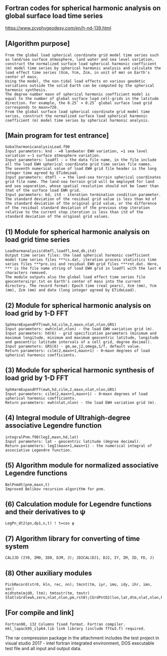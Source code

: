 ## Fortran codes for spherical harmonic analysis on global surface load time series
https://www.zcyphygeodesy.com/en/h-nd-139.html
## [Algorithm purpose]
    From the global load spherical coordinate grid model time series such as land/sea surface atmosphere, land water and sea level variation, construct the normalized surface load spherical harmonic coefficient (m) model time series by spherical harmonic analysis and calculate the load effect time series (Xcm, Ycm, Zcm, in unit of mm) on Earth's center of mass.
    Using the model, the non-tidal load effects on various geodetic variations outside the solid Earth can be computed by the spherical harmonic synthesis.
    The degree number maxn of spherical harmonic coefficient model is equal to the number of global surface load cell-grids in the latitude direction. For example, the 0.25˚ × 0.25˚ global surface load grid corresponds to maxn=720.
    From the global surface load spherical coordinate grid model time series, construct the normalized surface load spherical harmonic coefficient (m) model time series by spherical harmonic analysis.
## [Main program for test entrance]
    GobalharmonicanalysisLoad.f90
    Input parameters: knd - =0 landwater EWH variation, =1 sea level variation =-1 surface atmosphere variation.
    Input parameters: loadfl - = the data file name, in the file include all the load EWH spherical coordinate grid time series file names. 
    The seventh numerical value of load EWH grid file header is the long integer time agreed by ETideLoad.
    Input parameters: dtmfl - = the land-sea terrain spherical coordinates grid file name. The land-sea terrain grid will be employed for land and sea separation, whose spatial resolution should not be lower than that of the surface load EWH grid.
    Input parameters: kd, itd - iteration termination condition parameter. The standard deviation of the residual grid value is less than kd of the standard deviation of the original grid value, or the difference of the residual standard deviation of the previous step iteration relative to the current step iteration is less than itd of the standard deviation of the original grid values.
## (1) Module for spherical harmonic analysis on load grid time series
    Loadharmanalysis(dtmfl,loadfl,knd,dk,itd)
    Output time series files: the load spherical harmonic coefficient model time series files ***cs.dat, iteration process statistics time series files ***pro.ini and residual EWH grid files ***rnt.dat. Here, *** is the file name string of load EWH grid in loadfl with the last 4 characters removed.
    The module outputs also the global load effect time series file geocenterairpr.txt on Earth's center of mass into the current directory. The record format: Epoch time (real years), Xcm (mm), Ycm (mm), Zcm (mm) and date (long integer agreed by ETideLoad).
## (2) Module for spherical harmonic analysis on load grid by 1-D FFT
    SphHarmExpandFFT(ewh,hd,cilm,2,maxn,nlat,nlon,GRS)
    Input parameters: ewh(nlat,nlon) - the load EWH variation grid (m).
    Input parameters: hd(6) - grid specification parameters (minimum and maximum longitude, minimum and maximum geocentric latitude, longitude and geocentric latitude intervals of a cell grid, degree decimal).
    Input parameters: GRS(6) - gm,ae,j2,omega,1/f, default value.
    Return parameters: cilm(2,maxn+1,maxn+1) - 0~maxn degrees of load spherical harmonic coefficients.
## (3) Module for spherical harmonic synthesis of load grid by 1-D FFT
    SphHarmExpandFFT(ewh,hd,cilm,2,maxn,nlat,nlon,GRS)
    Input parameters: cilm(2,maxn+1,maxn+1) - 0~maxn degrees of load spherical harmonic coefficients.
    Return parameters: ewh(nlat,nlon) - the load EWH variation grid (m).
## (4) Integral module of Ultrahigh-degree associative Legendre function
    integralPnm.f90(legI,maxn,hd,lat)
    Input parameters: lat - geocentric latitude (degree decimal).
    Return parameters: legI(maxn+1,maxn+1) - the numerical integral of associative Legendre function.
## (5) Algorithm module for normalized associative Legendre functions
    BelPnmdt(pnm,maxn,t)
    Improved Belikov recursion algorithm for pnm.
## (6) Calculation module for Legendre functions and their derivatives to ψ
    LegPn_dt2(pn,dp1,n,t) ! t=cos ψ
## (7) Algorithm library for converting of time system
    CAL2JD (IY0, IM0, ID0, DJM, J); JD2CAL(DJ1, DJ2, IY, IM, ID, FD, J)
## (8) Other auxiliary modules
    PickRecord(str0, kln, rec, nn); tmcnt(tm, iyr, imo, idy, ihr, imn, sec)
    mjdtotm(mjd0, ltm); tmtostr(tm, tmstr)
    StatlsGrd(ewh,zero,nlat,nlon,pm,rst0);CGrdPntD2(lon,lat,dtm,nlat,nlon,hd)
## [For compile and link]
    Fortran90, 132 Columns fixed format. Fortran compiler. mkl_lapack95_ilp64.lib link library (include fftw3.f) required.
The rar compression package in the attachment includes the test project in visual studio 2017 - intel fortran integrated environment, DOS executable test file and all input and output data.
